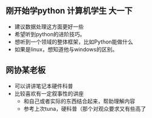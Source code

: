 ## 刚开始学python 计算机学生 大一下
- 建议数据处理这方面更好一些
- 希望听到python的进阶技巧。
- 想听到一个领域的整体框架，比如Python能做什么
- 如果是linux，想知道他与windows的区别。

## 网协某老板
- 可以讲讲笔记本硬件科普
- 比较喜欢有一定叙事性的讲座
  - 和自己或者实际的东西结合起来，帮助理解内容
  - 参考上次tuna，硬科普（那个对观众要求又有些高了
  
